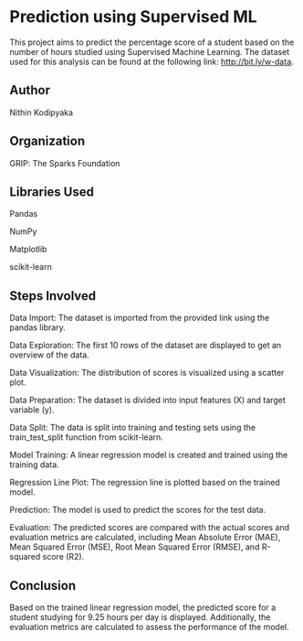 # Prediction using Supervised ML
This project aims to predict the percentage score of a student based on the number of hours studied using Supervised Machine Learning. The dataset used for this analysis can be found at the following link: http://bit.ly/w-data.

## Author
Nithin Kodipyaka

## Organization
GRIP: The Sparks Foundation

## Libraries Used
Pandas

NumPy

Matplotlib

scikit-learn

## Steps Involved
Data Import: The dataset is imported from the provided link using the pandas library.

Data Exploration: The first 10 rows of the dataset are displayed to get an overview of the data.

Data Visualization: The distribution of scores is visualized using a scatter plot.

Data Preparation: The dataset is divided into input features (X) and target variable (y).

Data Split: The data is split into training and testing sets using the train_test_split function from scikit-learn.

Model Training: A linear regression model is created and trained using the training data.

Regression Line Plot: The regression line is plotted based on the trained model.

Prediction: The model is used to predict the scores for the test data.

Evaluation: The predicted scores are compared with the actual scores and evaluation metrics are calculated, including Mean Absolute Error (MAE), Mean Squared Error (MSE), Root Mean Squared Error (RMSE), and R-squared score (R2).

## Conclusion
Based on the trained linear regression model, the predicted score for a student studying for 9.25 hours per day is displayed. Additionally, the evaluation metrics are calculated to assess the performance of the model.

